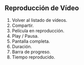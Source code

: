 ## Reproducción de Vídeo

1. Volver al listado de vídeos. 
2. Compartir.
3. Película en reproducción.
4. Play / Pausa.
5. Pantalla completa. 
6. Duración.
7. Barra de progreso.
8. Tiempo reproducido. 
